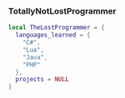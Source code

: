 ### TotallyNotLostProgrammer

```lua
local TheLostProgrammer = {
  languages_learned = {
    "C#",
    "Lua",
    "Java",
    "PHP"
  },
  projects = NULL
}
```
